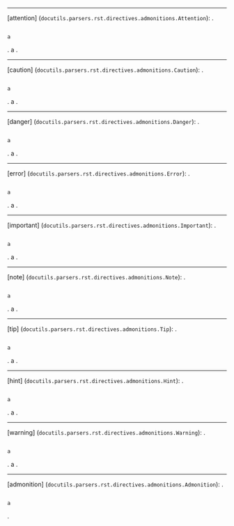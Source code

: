 --------------------------------
[attention] (`docutils.parsers.rst.directives.admonitions.Attention`):
.
```{attention}

a
```
.
<document source="notset">
    <attention>
        <paragraph>
            a
.

--------------------------------
[caution] (`docutils.parsers.rst.directives.admonitions.Caution`):
.
```{caution}

a
```
.
<document source="notset">
    <caution>
        <paragraph>
            a
.

--------------------------------
[danger] (`docutils.parsers.rst.directives.admonitions.Danger`):
.
```{danger}

a
```
.
<document source="notset">
    <danger>
        <paragraph>
            a
.

--------------------------------
[error] (`docutils.parsers.rst.directives.admonitions.Error`):
.
```{error}

a
```
.
<document source="notset">
    <error>
        <paragraph>
            a
.

--------------------------------
[important] (`docutils.parsers.rst.directives.admonitions.Important`):
.
```{important}

a
```
.
<document source="notset">
    <important>
        <paragraph>
            a
.

--------------------------------
[note] (`docutils.parsers.rst.directives.admonitions.Note`):
.
```{note}

a
```
.
<document source="notset">
    <note>
        <paragraph>
            a
.

--------------------------------
[tip] (`docutils.parsers.rst.directives.admonitions.Tip`):
.
```{tip}

a
```
.
<document source="notset">
    <tip>
        <paragraph>
            a
.

--------------------------------
[hint] (`docutils.parsers.rst.directives.admonitions.Hint`):
.
```{hint}

a
```
.
<document source="notset">
    <hint>
        <paragraph>
            a
.

--------------------------------
[warning] (`docutils.parsers.rst.directives.admonitions.Warning`):
.
```{warning}

a
```
.
<document source="notset">
    <warning>
        <paragraph>
            a
.

--------------------------------
[admonition] (`docutils.parsers.rst.directives.admonitions.Admonition`):
.
```{admonition} myclass

a
```
.
<document source="notset">
    <admonition classes="admonition-myclass">
        <title>
            myclass
        <paragraph>
            a
.

--------------------------------
[sidebar] (`docutils.parsers.rst.directives.body.Sidebar`):
.
```{sidebar} sidebar title

a
```
.
<document source="notset">
    <sidebar>
        <title>
            sidebar title
        <paragraph>
            a
.

--------------------------------
[topic] (`docutils.parsers.rst.directives.body.Topic`):
.
```{topic} Topic Title

a
```
.
<document source="notset">
    <topic>
        <title>
            Topic Title
        <paragraph>
            a
.

--------------------------------
[line-block] (`docutils.parsers.rst.directives.body.LineBlock`) SKIP: MockingError: MockState has not yet implemented attribute 'nest_line_block_lines'
.
```{line-block}


```
.
<document source="notset">
.

--------------------------------
[parsed-literal] (`docutils.parsers.rst.directives.body.ParsedLiteral`):
.
```{parsed-literal}

a
```
.
<document source="notset">
    <literal_block xml:space="preserve">
        a
.

--------------------------------
[rubric] (`docutils.parsers.rst.directives.body.Rubric`):
.
```{rubric} Rubric Title
```
.
<document source="notset">
    <rubric>
        Rubric Title
.

--------------------------------
[epigraph] (`docutils.parsers.rst.directives.body.Epigraph`):
.
```{epigraph}

a

-- attribution
```
.
<document source="notset">
    <block_quote classes="epigraph">
        <paragraph>
            a
        <attribution>
            attribution
.

--------------------------------
[highlights] (`docutils.parsers.rst.directives.body.Highlights`):
.
```{highlights}

a

-- attribution
```
.
<document source="notset">
    <block_quote classes="highlights">
        <paragraph>
            a
        <attribution>
            attribution
.

--------------------------------
[pull-quote] (`docutils.parsers.rst.directives.body.PullQuote`):
.
```{pull-quote}

a

-- attribution
```
.
<document source="notset">
    <block_quote classes="pull-quote">
        <paragraph>
            a
        <attribution>
            attribution
.

--------------------------------
[compound] (`docutils.parsers.rst.directives.body.Compound`):
.
```{compound}

a
```
.
<document source="notset">
    <compound>
        <paragraph>
            a
.

--------------------------------
[container] (`docutils.parsers.rst.directives.body.Container`):
.
```{container}

a
```
.
<document source="notset">
    <container>
        <paragraph>
            a
.

--------------------------------
[image] (`docutils.parsers.rst.directives.images.Image`):
.
```{image} path/to/image
:alt: abc
:name: name
```
.
<document source="notset">
    <image alt="abc" ids="name" names="name" uri="path/to/image">
.

--------------------------------
[raw] (`docutils.parsers.rst.directives.misc.Raw`):
.
```{raw} raw

a
```
.
<document source="notset">
    <raw format="raw" xml:space="preserve">
        a
.

--------------------------------
[class] (`docutils.parsers.rst.directives.misc.Class`):
.
```{class} myclass

a
```
.
<document source="notset">
    <paragraph classes="myclass">
        a
.

--------------------------------
[role] (`docutils.parsers.rst.directives.misc.Role`) + raw (`docutils.parsers.rst.roles.raw_role`):
.
```{role} raw-latex(raw)
:format: latex
```

{raw-latex}`\tag{content}`
.
<document source="notset">
    <paragraph>
        <raw classes="raw-latex" format="latex" xml:space="preserve">
            \tag{content}
.

--------------------------------
[title] (`docutils.parsers.rst.directives.misc.Title`):
.
```{title} title
```
.
<document source="notset" title="title">
.

--------------------------------
[restructuredtext-test-directive] (`docutils.parsers.rst.directives.misc.TestDirective`):
.
```{restructuredtext-test-directive}
```
.
<document source="notset">
    <system_message level="1" line="1" source="notset" type="INFO">
        <paragraph>
            Directive processed. Type="restructuredtext-test-directive", arguments=[], options={}, content: None
.

--------------------------------
[contents] (`docutils.parsers.rst.directives.parts.Contents`):
.
```{contents} Contents
```
.
<document source="notset">
    <topic classes="contents" ids="contents" names="contents">
        <title>
            Contents
        <pending>
            .. internal attributes:
                 .transform: docutils.transforms.parts.Contents
                 .details:
.

--------------------------------
[sectnum] (`docutils.parsers.rst.directives.parts.Sectnum`):
.
```{sectnum}
```
.
<document source="notset">
    <pending>
        .. internal attributes:
             .transform: docutils.transforms.parts.SectNum
             .details:
.

--------------------------------
[header] (`docutils.parsers.rst.directives.parts.Header`):
.
```{header}

a
```
.
<document source="notset">
    <decoration>
        <header>
            <paragraph>
                a
.

--------------------------------
[footer] (`docutils.parsers.rst.directives.parts.Footer`):
.
```{footer}

a
```
.
<document source="notset">
    <decoration>
        <footer>
            <paragraph>
                a
.

--------------------------------
[target-notes] (`docutils.parsers.rst.directives.references.TargetNotes`):
.
```{target-notes}
```
.
<document source="notset">
    <pending>
        .. internal attributes:
             .transform: docutils.transforms.references.TargetNotes
             .details:
.
